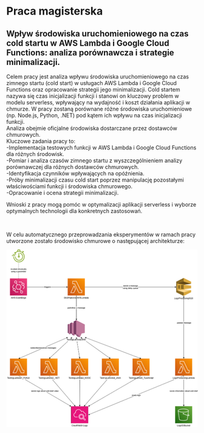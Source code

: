 <h1> Praca magisterska </h1>
<h2> Wpływ środowiska uruchomieniowego na czas cold startu w AWS Lambda i Google Cloud Functions: analiza porównawcza i strategie minimalizacji. </h2>
<p> Celem pracy jest analiza wpływu środowiska uruchomieniowego na czas zimnego startu (cold start) w usługach AWS Lambda i Google Cloud Functions oraz opracowanie strategii jego minimalizacji. Cold startem nazywa się czas inicjalizacji funkcji i stanowi on kluczowy problem w modelu serverless, wpływający na wydajność i koszt działania aplikacji w chmurze.
W pracy zostaną porównane różne środowiska uruchomieniowe (np. Node.js, Python, .NET) pod kątem ich wpływu na czas inicjalizacji funkcji.
  </br>
Analiza obejmie oficjalne środowiska dostarczane przez dostawców chmurowych. </br>
Kluczowe zadania pracy to: </br>
-Implementacja testowych funkcji w AWS Lambda i Google Cloud Functions dla różnych środowisk. </br>
-Pomiar i analiza czasów zimnego startu z wyszczególnieniem analizy porównawczej dla różnych dostawców chmurowych. </br>
-Identyfikacja czynników wpływających na opóźnienia. </br>
-Próby minimalizacji czasu cold start poprzez manipulację pozostałymi właściwościami funkcji i środowiska chmurowego. </br>
-Opracowanie i ocena strategii minimalizacji. </br>

Wnioski z pracy mogą pomóc w optymalizacji aplikacji serverless i wyborze optymalnych technologii dla konkretnych zastosowań. </p>
</br>
<p> W celu automatycznego przeprowadzania eksperymentów w ramach pracy utworzone zostało środowisko chmurowe o następującej architekturze: </p>

![AWS cold start testing architecture](./AWS_cold_start_testing_architecture.drawio.png)
